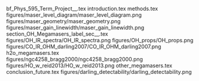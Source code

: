 bf_Phys_595_Term_Project__.tex
introduction.tex
methods.tex
figures/maser_level_diagram/maser_level_diagram.png
figures/maser_geometry/maser_geometry.png
figures/maser_gain_linewidth/maser_gain_linewidth.png
section_OH_Megamasers_label_sec__.tex
figures/OH_IR_spectra/OH_IR_spectra.png
figures/OH_props/OH_props.png
figures/CO_IR_OHM_darling2007/CO_IR_OHM_darling2007.png
h2o_megamasers.tex
figures/ngc4258_bragg2000/ngc4258_bragg2000.png
figures/HO_w_reid2013/HO_w_reid2013.png
other_megamasers.tex
conclusion_future.tex
figures/darling_detectability/darling_detectability.png
